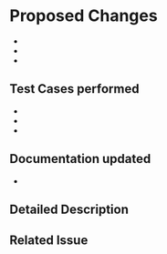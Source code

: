 # Proposed Changes
<!--- MANDATORY -->

-
-
-

## Test Cases performed
<!--- MANDATORY -->

-
-
-

## Documentation updated
<!--- MANDATORY -->

-

## Detailed Description
<!--- OPTIONAL -->

## Related Issue
<!--- OPTIONAL -->
